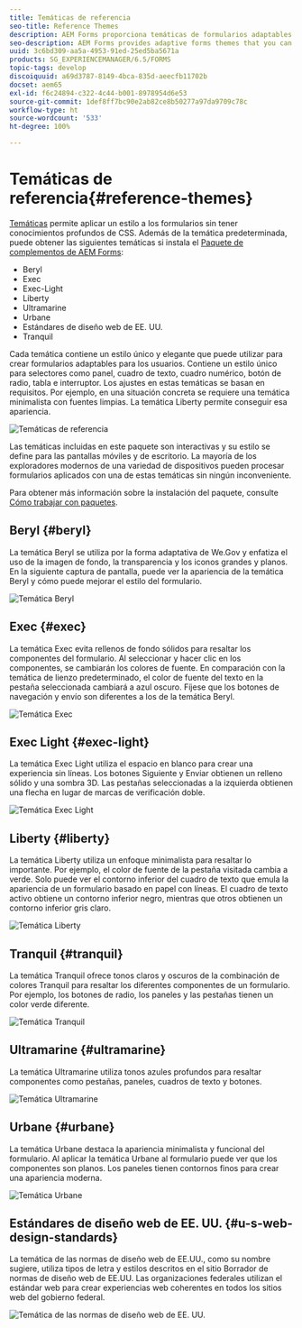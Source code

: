 ```yaml
---
title: Temáticas de referencia
seo-title: Reference Themes
description: AEM Forms proporciona temáticas de formularios adaptables que puede obtener de la Distribución de software y utilizar para aplicar estilo a un formulario.
seo-description: AEM Forms provides adaptive forms themes that you can get from Software Distribution and use to style a form.
uuid: 3c6bd309-aa5a-4953-91ed-25ed5ba5671a
products: SG_EXPERIENCEMANAGER/6.5/FORMS
topic-tags: develop
discoiquuid: a69d3787-8149-4bca-835d-aeecfb11702b
docset: aem65
exl-id: f6c24894-c322-4c44-b001-8978954d6e53
source-git-commit: 1def8ff7bc90e2ab82ce8b50277a97da9709c78c
workflow-type: ht
source-wordcount: '533'
ht-degree: 100%

---
```


# Temáticas de referencia{#reference-themes}

[Temáticas](../../forms/using/themes.md) permite aplicar un estilo a los formularios sin tener conocimientos profundos de CSS. Además de la temática predeterminada, puede obtener las siguientes temáticas si instala el [Paquete de complementos de AEM Forms](https://experienceleague.adobe.com/docs/experience-manager-release-information/aem-release-updates/forms-updates/aem-forms-releases.html?lang=es):

* Beryl
* Exec
* Exec-Light
* Liberty
* Ultramarine
* Urbane
* Estándares de diseño web de EE. UU.
* Tranquil

Cada temática contiene un estilo único y elegante que puede utilizar para crear formularios adaptables para los usuarios. Contiene un estilo único para selectores como panel, cuadro de texto, cuadro numérico, botón de radio, tabla e interruptor. Los ajustes en estas temáticas se basan en requisitos. Por ejemplo, en una situación concreta se requiere una temática minimalista con fuentes limpias. La temática Liberty permite conseguir esa apariencia.

![Temáticas de referencia](assets/ref-themes.png)

Las temáticas incluidas en este paquete son interactivas y su estilo se define para las pantallas móviles y de escritorio. La mayoría de los exploradores modernos de una variedad de dispositivos pueden procesar formularios aplicados con una de estas temáticas sin ningún inconveniente.

Para obtener más información sobre la instalación del paquete, consulte [Cómo trabajar con paquetes](/help/sites-administering/package-manager.md).

## Beryl {#beryl}

La temática Beryl se utiliza por la forma adaptativa de We.Gov y enfatiza el uso de la imagen de fondo, la transparencia y los iconos grandes y planos. En la siguiente captura de pantalla, puede ver la apariencia de la temática Beryl y cómo puede mejorar el estilo del formulario.

![Temática Beryl](assets/beryl.png)

<!--[Click to enlarge

](assets/beryl-1.png)-->

## Exec {#exec}

La temática Exec evita rellenos de fondo sólidos para resaltar los componentes del formulario. Al seleccionar y hacer clic en los componentes, se cambiarán los colores de fuente. En comparación con la temática de lienzo predeterminado, el color de fuente del texto en la pestaña seleccionada cambiará a azul oscuro. Fíjese que los botones de navegación y envío son diferentes a los de la temática Beryl.

![Temática Exec](assets/exec.png)

<!--[Click to enlarge

](assets/exec-1.png)-->

## Exec Light {#exec-light}

La temática Exec Light utiliza el espacio en blanco para crear una experiencia sin líneas. Los botones Siguiente y Enviar obtienen un relleno sólido y una sombra 3D. Las pestañas seleccionadas a la izquierda obtienen una flecha en lugar de marcas de verificación doble.

![Temática Exec Light ](assets/exec-light.png)

<!--[Click to enlarge

](assets/exec-light-1.png)-->

## Liberty {#liberty}

La temática Liberty utiliza un enfoque minimalista para resaltar lo importante. Por ejemplo, el color de fuente de la pestaña visitada cambia a verde. Solo puede ver el contorno inferior del cuadro de texto que emula la apariencia de un formulario basado en papel con líneas. El cuadro de texto activo obtiene un contorno inferior negro, mientras que otros obtienen un contorno inferior gris claro.

![Temática Liberty](assets/liberty.png)

<!--[Click to enlarge

](assets/liberty-1.png)-->

## Tranquil {#tranquil}

La temática Tranquil ofrece tonos claros y oscuros de la combinación de colores Tranquil para resaltar los diferentes componentes de un formulario. Por ejemplo, los botones de radio, los paneles y las pestañas tienen un color verde diferente.

![Temática Tranquil](assets/tranquil.png)

<!--[Click to enlarge

](assets/tranquil-1.png)-->

## Ultramarine {#ultramarine}

La temática Ultramarine utiliza tonos azules profundos para resaltar componentes como pestañas, paneles, cuadros de texto y botones.

![Temática Ultramarine](assets/ultramarine.png)

<!--[Click to enlarge](assets/ultramarine-1.png)-->

## Urbane {#urbane}

La temática Urbane destaca la apariencia minimalista y funcional del formulario. Al aplicar la temática Urbane al formulario puede ver que los componentes son planos. Los paneles tienen contornos finos para crear una apariencia moderna.

![Temática Urbane](assets/urbane.png)

<!--[Click to enlarge

](assets/urbane-1.png)-->

## Estándares de diseño web de EE. UU. {#u-s-web-design-standards}

La temática de las normas de diseño web de EE.UU., como su nombre sugiere, utiliza tipos de letra y estilos descritos en el sitio Borrador de normas de diseño web de EE.UU. Las organizaciones federales utilizan el estándar web para crear experiencias web coherentes en todos los sitios web del gobierno federal.

![Temática de las normas de diseño web de EE. UU.](assets/us-web-standards.png)

<!--[Click to enlarge

](assets/usgov.png)-->

